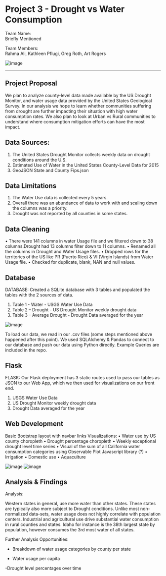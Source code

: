 # Project 3 - Drought vs Water Consumption

Team Name:  
         Briefly Mentioned 
         
Team Members:   
         Rahma Ali, Kathleen Pflugi, Greg Roth, Art Rogers


![image](https://user-images.githubusercontent.com/113714205/215357990-970a671b-2cce-4851-87a1-639689f9c121.png)


---

## Project Proposal

We plan to analyze county-level data made available by the US Drought Monitor, and water usage data provided by the United States Geological Survey. In our analysis we hope to learn whether communities suffering from drought are further impacting their situation with high water consumption rates. We also plan to look at Urban vs Rural communities to understand where consumption mitigation efforts can have the most impact.

## Data Sources:
1.	The United States Drought Monitor collects weekly data on drought conditions around the U.S.
2.	Estimated Use of Water in the United States County-Level Data for 2015
3.	GeoJSON State and County Fips.json 

## Data Limitations
1.	The Water Use data is collected every 5 years.
2.	Overall there was an abundance of data to work with and scaling down the columns was a priority.
3.	Drought was not reported by all counties in some states.

## Data Cleaning
•	There were 141 columns in water Usage file and we filtered down to 38 columns.Drought had 13 columns filter down to  11 columns.
•	Renamed all the columns in Drought and Water Usage files.
•	Dropped rows for the territories of the US like PR (Puerto Rico) & VI (Virgin Islands) from Water Usage file.
•	Checked for duplicate, blank, NAN and null values.

## Database
DATABASE:
Created a SQLite database with 3 tables and populated the tables with the 2 sources of data.

1.	Table 1 - Water - USGS Water Use Data
2.	Table 2 – Drought - US Drought Monitor weekly drought data
3.	Table 3 – Average Drought - Drought Data averaged for the year

![image](https://user-images.githubusercontent.com/110507463/215653219-1062bd2b-1bf7-457a-a01a-590c875566d8.png)

To load our data, we read in our .csv files (some steps mentioned above happened after this point). We used SQLAlchemy & Pandas to connect to our database and push our data using Python directly. Example Queries are included in the repo.

## Flask
FLASK:
Our Flask deployment has 3 static routes used to pass our tables as JSON to our Web App, which we then used for visualizations on our front end.
1.	USGS Water Use Data
2.	US Drought Monitor weekly drought data
3.	Drought Data averaged for the year

## Web Development
Basic Bootstrap layout with navbar links
Visualizations:
•	Water use by US county choropleth
•	Drought percentage choropleth
•	Weekly exceptional drought level time series
•	Visual of the sum of all California water consumption categories using Observable Plot Javascript library (?)
•	Irrigation
•	Domestic use
•	Aquaculture

![image](https://user-images.githubusercontent.com/110507463/215653318-737d817e-d3a4-41e7-b8a7-b6857492d275.png)
![image](https://user-images.githubusercontent.com/110507463/215653332-0a897bf4-25f4-44e2-9a9f-907b3417b8c5.png)


## Analysis & Findings

Analysis:

Western states in general, use more water than other states. These states are typically also more subject to Drought conditions.
Unlike most non-normalized data-sets, water usage does not highly correlate with population centers. Industrial and agricultural use drive substantial water consumption in rural counties and states.
Idaho for instance is the 38th largest state by population, however consumes the 3rd most water of all states.


Further Analysis Opportunities:

 - Breakdown of water usage categories by county per state

- Water usage per capita 

 -Drought level percentages over time
